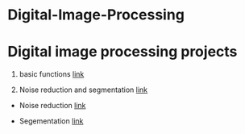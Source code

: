 # Digital-Image-Processing

# Digital image processing projects

1. basic functions [link](assignment_2/htmls/COM466_digital_image_processing_A2.ipynb)

2. Noise reduction and segmentation [link](assignment_3/htmls/assignment3.ipynb)

  - Noise reduction [link](assignment_3/htmls/assignment3_noise.ipynb)
  
  - Segementation [link](assignment_3/htmls/assignment3_segmentation.ipynb)